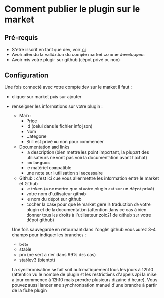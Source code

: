 # Comment publier le plugin sur le market

## Pré-requis

- S'etre inscrit en tant que dev, voir [ici](https://www.jeedom.com/site/fr/dev.html)
- Avoir attendu la validation du compte market comme developpeur
- Avoir mis votre plugin sur github (dépot privé ou non)

## Configuration

Une fois connecté avec votre compte dev sur le market il faut : 

- cliquer sur market puis sur ajouter
- renseigner les informations sur votre plugin : 
  - Main : 
    - Price
    - Id (celui dans le fichier info.json)
    - Nom
    - Catégorie
    - Si il est privé ou non pour commencer
  - Documentation and links
    - la description (bien mettre les point important, la plupart des utilisateurs ne vont pas voir la documentation avant l'achat)
    - les langues
    - le matériel compatible
    - une note sur l'utilisation si necessaire
  - Github : c'est ici que vous aller mettre les information entre le market et Github
    - le token (a ne mettre que si votre plugin est sur un dépot privé)
    - votre nom d'utilisateur github
    - le nom du dépot sur github
    - cocher la case pour que le market gere la traduction de votre plugin et de la documentation (attention dans ce cas à bien donner tous les droits à l'utilisateur zoic21 de github sur votre dépot github)
    
   Une fois sauvegardé en retournant dans l'onglet github vous aurez 3-4 champs pour indiquer les branches : 
   
   - beta
   - stable
   - pro (ne sert a rien dans 99% des cas)
   - stablev3 (bientot)
   
   La synchronisation se fait soit automatiquement tous les jours à 12h10 (attention vu le nombre de plugin et les restrictions d'appels api la mise à jour commence à 12h10 mais prendre plusieurs dizaine d'heure). Vous pouvez aussi lancer une synchronisation manuel d'une branche à partir de la fiche plugin
